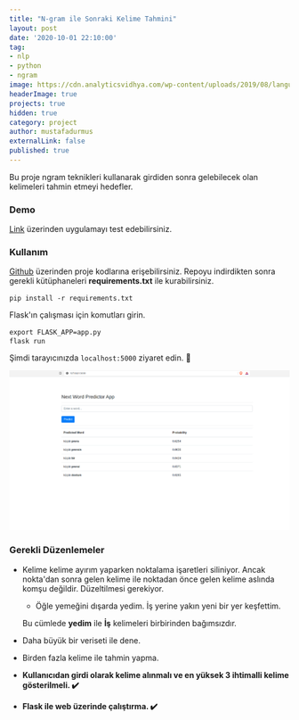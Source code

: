 ```yaml
---
title: "N-gram ile Sonraki Kelime Tahmini"
layout: post
date: '2020-10-01 22:10:00'
tag:
- nlp
- python
- ngram
image: https://cdn.analyticsvidhya.com/wp-content/uploads/2019/08/language_model.png
headerImage: true
projects: true
hidden: true
category: project
author: mustafadurmus
externalLink: false
published: true
---
```


Bu proje ngram teknikleri kullanarak girdiden sonra gelebilecek olan kelimeleri tahmin etmeyi hedefler.


### Demo

[Link](https://arcane-scrubland-44556.herokuapp.com/) üzerinden uygulamayı test edebilirsiniz.

### Kullanım

[Github](https://github.com/mdurmuss/word-predictor/) üzerinden proje kodlarına erişebilirsiniz.
Repoyu indirdikten sonra gerekli kütüphaneleri **requirements.txt** ile kurabilirsiniz.

```shell
pip install -r requirements.txt
```

Flask'ın çalışması için komutları girin.

```shell
export FLASK_APP=app.py
flask run
```

Şimdi tarayıcınızda `localhost:5000` ziyaret edin. :tada:

![](https://raw.githubusercontent.com/mdurmuss/word-predictor/main/images/img1.png)

### Gerekli Düzenlemeler

- Kelime kelime ayırım yaparken noktalama işaretleri siliniyor. Ancak nokta'dan sonra gelen kelime ile noktadan önce gelen kelime aslında komşu değildir. Düzeltilmesi gerekiyor.
    - Öğle yemeğini dışarda yedim. İş yerine yakın yeni bir yer keşfettim.

    Bu cümlede **yedim** ile **İş** kelimeleri birbirinden bağımsızdır.

- Daha büyük bir veriseti ile dene.

- Birden fazla kelime ile tahmin yapma.
- **Kullanıcıdan girdi olarak kelime alınmalı ve en yüksek 3 ihtimalli kelime gösterilmeli. :heavy_check_mark:**
- **Flask ile web üzerinde çalıştırma. :heavy_check_mark:**

